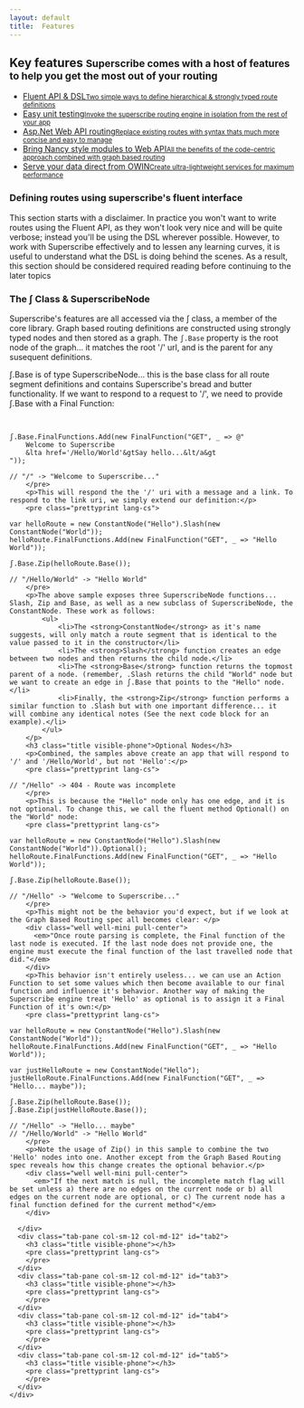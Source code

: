 ```yaml
---
layout: default
title:  Features
---
```


<div class="block">
<h2 class="title-divider"><span>Key <span class="de-em">features</span></span>
<small>Superscribe comes with a host of features to help you get the most out of your routing</small>
</h2>
  <div class="tabbable tabs-left vertical-tabs bold-tabs row">
    <ul class="nav nav-tabs nav-stacked col-sm-4 col-md-4">
      <li class="active"> <a href="#tab1" data-toggle="tab">Fluent API & DSL<small>Two simple ways to define hierarchical & strongly typed route definitions</small><i class="icon-angle-right"></i></a> </li>
       <li> <a href="#tab2" data-toggle="tab">Easy unit testing<small>Invoke the superscribe routing engine in isolation from the rest of your app</small><i class="icon-angle-right"></i></a> </li>
      <li> <a href="#tab3" data-toggle="tab">Asp.Net Web API routing<small>Replace existing routes with syntax thats much more concise and easy to manage</small><i class="icon-angle-right"></i></a> </li>
      <li> <a href="#tab4" data-toggle="tab">Bring Nancy style modules to Web API<small>All the benefits of the code-centric approach combined with graph based routing</small><i class="icon-angle-right"></i></a> </li>   
      <li> <a href="#tab5" data-toggle="tab">Serve your data direct from OWIN<small>Create ultra-lightweight services for maximum performance</small><i class="icon-angle-right"></i></a> </li>
    </ul>    
	<div class="tab-content col-sm-8 col-md-8">
      <div class="tab-pane active col-sm-12 col-md-12" id="tab1">
      	<h3 class="visible-phone">Defining routes using superscribe's fluent interface</h3>
      	<p>This section starts with a disclaimer. In practice you won't want to write routes using the Fluent API, as they won't look very nice and will be quite verbose; instead you'll be using the DSL wherever possible. However, to work with Superscribe effectively and to lessen any learning curves, it is useful to understand what the DSL is doing behind the scenes. As a result, this section should be considered required reading before continuing to the later topics</p>
        <h3 class="title visible-phone">The ʃ Class & SuperscribeNode</h3>
        <p>Superscribe's features are all accessed via the ʃ class, a member of the core library. Graph based routing definitions are constructed using strongly typed nodes and then stored as a graph. The <code class="prettyprint lang-cs">ʃ.Base</code> property is the root node of the graph... it matches the root '/' url, and is the parent for any susequent definitions.</p>
        <p>ʃ.Base is of type SuperscribeNode... this is the base class for all route segment definitions and contains Superscribe's bread and butter functionality. If we want to respond to a request to '/', we need to provide ʃ.Base with a Final Function:</p>
        <pre class="prettyprint lang-cs">

    ʃ.Base.FinalFunctions.Add(new FinalFunction("GET", _ => @"
        Welcome to Superscribe 
        &lta href='/Hello/World'&gtSay hello...&lt/a&gt
    "));

    // "/" -> "Welcome to Superscribe..."
		</pre>
		<p>This will respond the the '/' uri with a message and a link. To respond to the link uri, we simply extend our definition:</p>
		<pre class="prettyprint lang-cs">

    var helloRoute = new ConstantNode("Hello").Slash(new ConstantNode("World"));
    helloRoute.FinalFunctions.Add(new FinalFunction("GET", _ => "Hello World"));

    ʃ.Base.Zip(helloRoute.Base());

    // "/Hello/World" -> "Hello World"
		</pre>
		<p>The above sample exposes three SuperscribeNode functions... Slash, Zip and Base, as well as a new subclass of SuperscribeNode, the ConstantNode. These work as follows:
			<ul>
				<li>The <strong>ConstantNode</strong> as it's name suggests, will only match a route segment that is identical to the value passed to it in the constructor</li>
				<li>The <strong>Slash</strong> function creates an edge between two nodes and then returns the child node.</li>
				<li>The <strong>Base</strong> function returns the topmost parent of a node. (remember, .Slash returns the child "World" node but we want to create an edge in ʃ.Base that points to the "Hello" node.</li>
				<li>Finally, the <strong>Zip</strong> function performs a similar function to .Slash but with one important difference... it will combine any identical notes (See the next code block for an example).</li>
			</ul>
		</p>
		<h3 class="title visible-phone">Optional Nodes</h3>
		<p>Combined, the samples above create an app that will respond to '/' and '/Hello/World', but not 'Hello':</p>
		<pre class="prettyprint lang-cs">

    // "/Hello" -> 404 - Route was incomplete
		</pre>
		<p>This is because the "Hello" node only has one edge, and it is not optional. To change this, we call the fluent method Optional() on the "World" node:
		<pre class="prettyprint lang-cs">

    var helloRoute = new ConstantNode("Hello").Slash(new ConstantNode("World")).Optional();
    helloRoute.FinalFunctions.Add(new FinalFunction("GET", _ => "Hello World"));

    ʃ.Base.Zip(helloRoute.Base());

    // "/Hello" -> "Welcome to Superscribe..."
		</pre>
		<p>This might not be the behavior you'd expect, but if we look at the Graph Based Routing spec all becomes clear: </p>
		<div class="well well-mini pull-center">
          <em>"Once route parsing is complete, the Final function of the last node is executed. If the last node does not provide one, the engine must execute the final function of the last travelled node that did."</em>
        </div>
		<p>This behavior isn't entirely useless... we can use an Action Function to set some values which then become available to our final function and influence it's behavior. Another way of making the Superscribe engine treat 'Hello' as optional is to assign it a Final Function of it's own:</p>
        <pre class="prettyprint lang-cs">

    var helloRoute = new ConstantNode("Hello").Slash(new ConstantNode("World"));
    helloRoute.FinalFunctions.Add(new FinalFunction("GET", _ => "Hello World"));

	var justHelloRoute = new ConstantNode("Hello");
	justHelloRoute.FinalFunctions.Add(new FinalFunction("GET", _ => "Hello... maybe"));

    ʃ.Base.Zip(helloRoute.Base());
    ʃ.Base.Zip(justHelloRoute.Base());

    // "/Hello" -> "Hello... maybe"
    // "/Hello/World" -> "Hello World"
		</pre>
        <p>Note the usage of Zip() in this sample to combine the two 'Hello' nodes into one. Another except from the Graph Based Routing spec reveals how this change creates the optional behavior.</p>
        <div class="well well-mini pull-center">
          <em>"If the next match is null, the incomplete match flag will be set unless a) there are no edges on the current node or b) all edges on the current node are optional, or c) The current node has a final function defined for the current method"</em>
        </div>
        
	  </div>
	  <div class="tab-pane col-sm-12 col-md-12" id="tab2">
        <h3 class="title visible-phone"></h3>
        <pre class="prettyprint lang-cs">
		</pre>
	  </div>
	  <div class="tab-pane col-sm-12 col-md-12" id="tab3">
        <h3 class="title visible-phone"></h3>
        <pre class="prettyprint lang-cs">
		</pre>
	  </div>
	  <div class="tab-pane col-sm-12 col-md-12" id="tab4">
        <h3 class="title visible-phone"></h3>
        <pre class="prettyprint lang-cs">
		</pre>
	  </div>	
      <div class="tab-pane col-sm-12 col-md-12" id="tab5">
        <h3 class="title visible-phone"></h3>
        <pre class="prettyprint lang-cs">
		</pre>
	  </div>
	</div>
  </div>
</div>